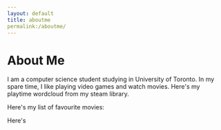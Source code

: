 ```yaml
---
layout: default
title: aboutme
permalink:/aboutme/
---
```

# About Me
I am a computer science student studying in University of Toronto. In my spare time, I like playing video games and watch movies.
Here's my playtime wordcloud from my steam library.

Here's my list of favourite movies:

Here's 



